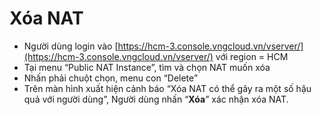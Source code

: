 # Xóa NAT



* Người dùng login vào [https://hcm-3.console.vngcloud.vn/vserver/](https://hcm-3.console.vngcloud.vn/vserver/) với region = HCM
* Tại menu “Public NAT Instance”, tìm và chọn NAT muốn xóa
* Nhấn phải chuột chọn, menu con “Delete”
* Trên màn hình xuất hiện cảnh báo “Xóa NAT có thể gây ra một số hậu quả với người dùng”, Người dùng nhấn “**Xóa**” xác nhận xóa NAT.
